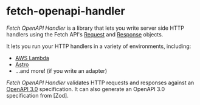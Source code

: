# fetch-openapi-handler

*Fetch OpenAPI Handler* is a library that lets you write server side HTTP handlers using the Fetch API's [Request](https://developer.mozilla.org/en-US/docs/Web/API/Request) and [Response](https://developer.mozilla.org/en-US/docs/Web/API/Response) objects.

It lets you run your HTTP handlers in a variety of environments, including:
- [AWS Lambda](https://aws.amazon.com/lambda/)
- [Astro](https://astro.build)
- ...and more! (if you write an adapter)

*Fetch OpenAPI Handler* validates HTTP requests and responses against an [OpenAPI 3.0](https://swagger.io/specification/) specification. It can also generate an OpenAPI 3.0 specification from [Zod].


